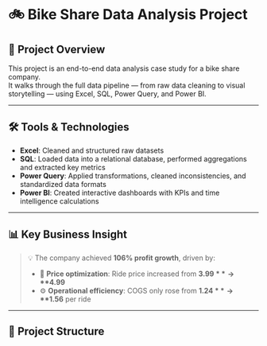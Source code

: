 # 🚲 Bike Share Data Analysis Project

## 📌 Project Overview

This project is an end-to-end data analysis case study for a bike share company.  
It walks through the full data pipeline — from raw data cleaning to visual storytelling — using Excel, SQL, Power Query, and Power BI.

---

## 🛠️ Tools & Technologies

- **Excel**: Cleaned and structured raw datasets
- **SQL**: Loaded data into a relational database, performed aggregations and extracted key metrics
- **Power Query**: Applied transformations, cleaned inconsistencies, and standardized data formats
- **Power BI**: Created interactive dashboards with KPIs and time intelligence calculations

---

## 📊 Key Business Insight

> 💡 The company achieved **106% profit growth**, driven by:
> 
> - 🚴 **Price optimization**: Ride price increased from **$3.99** → **$4.99**  
> - ⚙️ **Operational efficiency**: COGS only rose from **$1.24** → **$1.56** per ride

---

## 📁 Project Structure

